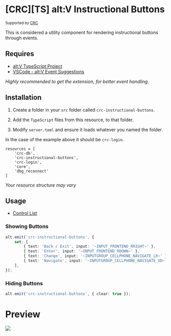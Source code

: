 # [CRC][TS] alt:V Instructional Buttons

<sup>Supported by <a href="https://github.com/orgs/altv-crc/">CRC</a></sup>

This is considered a utility component for rendering instructional buttons through events.

## Requires

- [alt:V TypeScript Project](https://github.com/Stuyk/altv-typescript)
- [VSCode - alt:V Event Suggestions](https://marketplace.visualstudio.com/items?itemName=stuyk.altv-event-suggestions)

_Highly recommended to get the extension, for better event handling._

## Installation

1. Create a folder in your `src` folder called `crc-instructional-buttons`.

2. Add the `TypeScript` files from this resource, to that folder.

3. Modify `server.toml` and ensure it loads whatever you named the folder.

In the case of the example above it should be `crc-login`.

```
resources = [ 
    'crc-db',
    'crc-instructional-buttons',
    'crc-login',
    'core',
    'dbg_reconnect'
]
```

_Your resource structure may vary_

## Usage

* [Control List](https://altv.stuyk.com/docs/articles/tables/controls.html)

### Showing Buttons

```ts
alt.emit('crc-instructional-buttons', {
    set: [
        { text: 'Back / Exit', input: '~INPUT_FRONTEND_RRIGHT~' },
        { text: 'Enter', input: '~INPUT_FRONTEND_RDOWN~' },
        { text: 'Change', input: '~INPUTGROUP_CELLPHONE_NAVIGATE_LR~' },
        { text: 'Navigate', input: '~INPUTGROUP_CELLPHONE_NAVIGATE_UD~' },
    ],
});
```

### Hiding Buttons

```ts
alt.emit('crc-instructional-buttons', { clear: true });
```

# Preview

![](https://i.imgur.com/jPYWM0z.png)